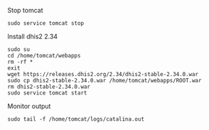 Stop tomcat

```
sudo service tomcat stop
```

Install dhis2 2.34

```
sudo su
cd /home/tomcat/webapps
rm -rf *
exit
wget https://releases.dhis2.org/2.34/dhis2-stable-2.34.0.war
sudo cp dhis2-stable-2.34.0.war /home/tomcat/webapps/ROOT.war
rm dhis2-stable-2.34.0.war
sudo service tomcat start
```

Monitor output

```
sudo tail -f /home/tomcat/logs/catalina.out
```
